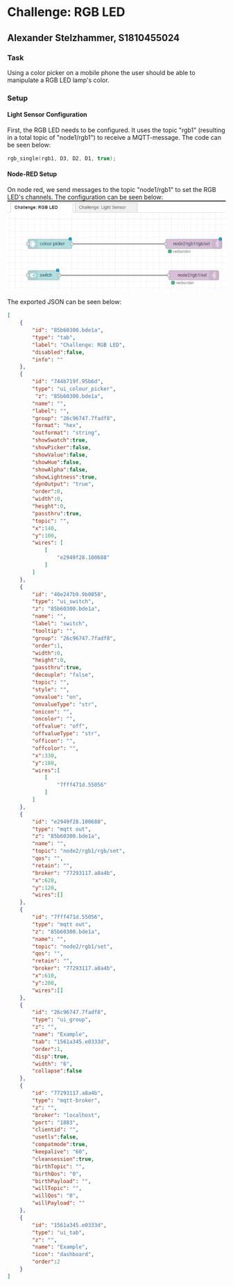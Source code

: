 # Challenge: RGB LED
## Alexander Stelzhammer, S1810455024

### Task
Using a color picker on a mobile phone the user should be able to manipulate a RGB LED lamp's color.

### Setup
#### Light Sensor Configuration 
First, the RGB LED needs to be configured. It uses the topic "rgb1" (resulting in a total topic of "node1/rgb1") to receive a MQTT-message.
The code can be seen below:
```c++
rgb_single(rgb1, D3, D2, D1, true);
```


#### Node-RED Setup
On node red, we send messages to the topic "node1/rgb1" to set the RGB LED's channels.
The configuration can be seen below:
![node_red_setup]

The exported JSON can be seen below:
```json
[
    {
        "id": "85b60300.bde1a",
        "type": "tab",
        "label": "Challenge: RGB LED",
        "disabled":false,
        "info": ""
    },
    {
        "id": "744b719f.95b6d",
        "type": "ui_colour_picker",
         "z": "85b60300.bde1a",
        "name": "",
        "label": "",
        "group": "26c96747.7fadf8",
        "format": "hex",
        "outformat": "string",
        "showSwatch":true,
        "showPicker":false,
        "showValue":false,
        "showHue":false,
        "showAlpha":false,
        "showLightness":true,
        "dynOutput": "true",
        "order":0,
        "width":0,
        "height":0,
        "passthru":true,
        "topic": "",
        "x":140,
        "y":100,
        "wires": [
            [
                "e2949f28.100688"
            ]
        ]
    },
    {
        "id": "40e247b9.9b0858",
        "type": "ui_switch",
        "z": "85b60300.bde1a",
        "name": "",
        "label": "switch",
        "tooltip": "",
        "group": "26c96747.7fadf8",
        "order":1,
        "width":0,
        "height":0,
        "passthru":true,
        "decouple": "false",
        "topic": "",
        "style": "",
        "onvalue": "on",
        "onvalueType": "str",
        "onicon": "",
        "oncolor": "",
        "offvalue": "off",
        "offvalueType": "str",
        "officon": "",
        "offcolor": "",
        "x":330,
        "y":180,
        "wires":[
            [
                "7fff471d.55056"
            ]
        ]
    },
    {
        "id": "e2949f28.100688",
        "type": "mqtt out",
        "z": "85b60300.bde1a",
        "name": "",
        "topic": "node2/rgb1/rgb/set",
        "qos": "",
        "retain": "",
        "broker": "77293117.a8a4b",
        "x":620,
        "y":120,
        "wires":[]
    },
    {
        "id": "7fff471d.55056",
        "type": "mqtt out",
        "z": "85b60300.bde1a",
        "name": "",
        "topic": "node2/rgb1/set",
        "qos": "",
        "retain": "",
        "broker": "77293117.a8a4b",
        "x":610,
        "y":200,
        "wires":[]
    },
    {
        "id": "26c96747.7fadf8",
        "type": "ui_group",
        "z": "",
        "name": "Example",
        "tab": "1561a345.e0333d",
        "order":1,
        "disp":true,
        "width": "6",
        "collapse":false
    },
    {
        "id": "77293117.a8a4b",
        "type": "mqtt-broker",
        "z": "",
        "broker": "localhost",
        "port": "1883",
        "clientid": "",
        "usetls":false,
        "compatmode":true,
        "keepalive": "60",
        "cleansession":true,
        "birthTopic": "",
        "birthQos": "0",
        "birthPayload": "",
        "willTopic": "",
        "willQos": "0",
        "willPayload": ""
    },
    {
        "id": "1561a345.e0333d",
        "type": "ui_tab",
        "z": "",
        "name": "Example",
        "icon": "dashboard",
        "order":2
    }
]
```

[node_red_setup]: ./Challenge_RGB_LED_NodeRED.PNG